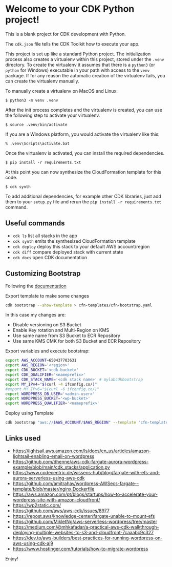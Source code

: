 
# Welcome to your CDK Python project!

This is a blank project for CDK development with Python.

The `cdk.json` file tells the CDK Toolkit how to execute your app.

This project is set up like a standard Python project.  The initialization
process also creates a virtualenv within this project, stored under the `.venv`
directory.  To create the virtualenv it assumes that there is a `python3`
(or `python` for Windows) executable in your path with access to the `venv`
package. If for any reason the automatic creation of the virtualenv fails,
you can create the virtualenv manually.

To manually create a virtualenv on MacOS and Linux:

```
$ python3 -m venv .venv
```

After the init process completes and the virtualenv is created, you can use the following
step to activate your virtualenv.

```
$ source .venv/bin/activate
```

If you are a Windows platform, you would activate the virtualenv like this:

```
% .venv\Scripts\activate.bat
```

Once the virtualenv is activated, you can install the required dependencies.

```
$ pip install -r requirements.txt
```

At this point you can now synthesize the CloudFormation template for this code.

```
$ cdk synth
```

To add additional dependencies, for example other CDK libraries, just add
them to your `setup.py` file and rerun the `pip install -r requirements.txt`
command.

## Useful commands

 * `cdk ls`          list all stacks in the app
 * `cdk synth`       emits the synthesized CloudFormation template
 * `cdk deploy`      deploy this stack to your default AWS account/region
 * `cdk diff`        compare deployed stack with current state
 * `cdk docs`        open CDK documentation

## Customizing Bootstrap

Following the [documentation](https://docs.aws.amazon.com/cdk/v2/guide/bootstrapping.html#bootstrapping-customizing)

Export template to make some changes

```bash
cdk bootstrap --show-template > cfn-templates/cfn-bootstrap.yaml
```

In this case my changes are:

- Disable versioning on S3 Bucket
- Enable Key rotation and Multi-Region on KMS
- Use same name from S3 Bucket to ECR Repository
- Use same KMS CMK for both S3 Bucket and ECR Repository

Export variables and execute bootstrap:

```bash
export AWS_ACCOUNT=650437703631
export AWS_REGION='<region>'
export CDK_BUCKET='<cdk-bucket>'
export CDK_QUALIFIER='<nameprefix>'
export CDK_STACK_NAME='<cdk stack name>' # mylabcdkbootstrap
export MY_IPv4="$(curl -4 ifconfig.co/)"
#export MY_IPv6="$(curl -6 ifconfig.co/)"
export WORDPRESS_DB_USER='<admin-user>'
export WORDPRESS_BUCKET='<wp-bucket>'
export WORDPRESS_QUALIFIER='<nameprefix>'
```

Deploy using Template

```bash
cdk bootstrap "aws://$AWS_ACCOUNT/$AWS_REGION" --template 'cfn-templates/cfn-bootstrap.yaml' --bootstrap-bucket-name "$CDK_BUCKET" --bootstrap-customer-key --qualifier "$CDK_QUALIFIER" --termination-protection --toolkit-stack-name "$CDK_STACK_NAME" --version-reporting false --public-access-block-configuration
```

## Links used

- https://lightsail.aws.amazon.com/ls/docs/en_us/articles/amazon-lightsail-enabling-email-on-wordpress
- https://github.com/dhenne/aws-cdk-fargate-aurora-wordpress-example/blob/main/cdk_stacks/application.py
- https://www.codecentric.de/wissens-hub/blog/fargate-with-efs-and-aurora-serverless-using-aws-cdk
- https://github.com/amitrahav/wordpress-AWSecs-fargate--template/blob/master/nginx.Dockerfile
- https://aws.amazon.com/pt/blogs/startups/how-to-accelerate-your-wordpress-site-with-amazon-cloudfront/
- https://wp2static.com/
- https://github.com/aws/aws-cdk/issues/8977
- https://repost.aws/knowledge-center/fargate-unable-to-mount-efs
- https://github.com/MikletNg/aws-serverless-wordpress/tree/master
- https://medium.com/@mhkafadar/a-practical-aws-cdk-walkthrough-deploying-multiple-websites-to-s3-and-cloudfront-7caaabc9c327
- https://dev.to/aws-builders/best-practices-for-running-wordpress-on-aws-using-cdk-aj9
- https://www.hostinger.com/tutorials/how-to-migrate-wordpress

Enjoy!
